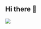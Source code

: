 ## Hi there 👋


![](https://github.com/professora-mariele/professora-mariele/assets/173844510/279d9e56-1987-4471-a526-734c177f71ae)


